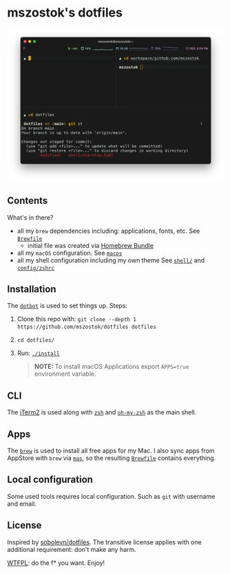 # mszostok's dotfiles

![](./docs/assets/terminal.png)

## Contents

What's in there?

- all my `brew` dependencies including: applications, fonts, etc. See [`Brewfile`](./Brewfile)
  - initial file was created via [Homebrew Bundle](https://github.com/Homebrew/homebrew-bundle)
- all my `macOS` configuration. See [`macos`](./macos/)
- all my shell configuration including my own theme See [`shell/`](./shell)
  and [`config/zshrc`](./config/zshrc)

## Installation

The [`dotbot`](https://github.com/anishathalye/dotbot/) is used to set things up. Steps:

1. Clone this repo with: `git clone --depth 1 https://github.com/mszostok/dotfiles dotfiles`
2. `cd dotfiles/`
3. Run: [`./install`](./install)

   >**NOTE:** To install macOS Applications export `APPS=true` environment variable.

## CLI

The [iTerm2](https://iterm2.com/) is used along with [`zsh`](https://github.com/zsh-users/zsh)
and [`oh-my-zsh`](https://github.com/robbyrussell/oh-my-zsh) as the main shell.

## Apps

The [`brew`](https://brew.sh/) is used to install all free apps for my Mac. I also sync apps from AppStore with `brew`
via [`mas`](https://formulae.brew.sh/formula/mas), so the
resulting [`Brewfile`](https://github.com/sobolevn/dotfiles/blob/master/Brewfile) contains everything.

## Local configuration

Some used tools requires local configuration. Such as `git` with username and email.

## License

Inspired by [sobolevn/dotfiles](https://github.com/sobolevn/dotfiles). The transitive license applies with one
additional requirement: don't make any harm.

[WTFPL](https://en.wikipedia.org/wiki/WTFPL): do the f* you want. Enjoy!
